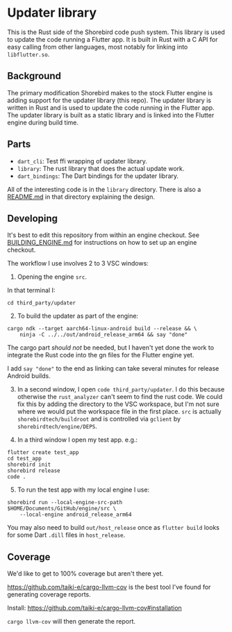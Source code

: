 # Updater library

This is the Rust side of the Shorebird code push system. This library is used to
update the code running a Flutter app. It is built in Rust with a C API for easy
calling from other languages, most notably for linking into `libflutter.so`.

## Background

The primary modification Shorebird makes to the stock Flutter engine
is adding support for the updater library (this repo). The updater library is
written in Rust and is used to update the code running in the Flutter
app. The updater library is built as a static library and is linked
into the Flutter engine during build time.

## Parts
* `dart_cli`: Test ffi wrapping of updater library.
* `library`: The rust library that does the actual update work.
* `dart_bindings`: The Dart bindings for the updater library.

All of the interesting code is in the `library` directory.  There is also
a [README.md](library/README.md) in that directory explaining the design.


## Developing

It's best to edit this repository from within an engine checkout.  See
[BUILDING_ENGINE.md](BUILDING_ENGINE.md) for instructions on how to set up an
engine checkout.

The workflow I use involves 2 to 3 VSC windows:

1. Opening the engine `src`.

In that terminal I:
```
cd third_party/updater
```

2. To build the updater as part of the engine:
```
cargo ndk --target aarch64-linux-android build --release && \
    ninja -C ../../out/android_release_arm64 && say "done"
```

The cargo part *should not* be needed, but I haven't yet done the work to
integrate the Rust code into the gn files for the Flutter engine yet.

I add `say "done"` to the end as linking can take several minutes for release
Android builds.

3.  In a second window, I open `code third_party/updater`.  I do this because
    otherwise the `rust_analyzer` can't seem to find the rust code.  We could
    fix this by adding the directory to the VSC workspace, but I'm not sure
    where we would put the workspace file in the first place.  `src` is actually
    `shorebirdtech/buildroot` and is controlled via `gclient` by
    `shorebirdtech/engine/DEPS`.

4.  In a third window I open my test app. e.g.:

```
flutter create test_app
cd test_app
shorebird init
shorebird release
code .
```

5. To run the test app with my local engine I use:

```
shorebird run --local-engine-src-path $HOME/Documents/GitHub/engine/src \
    --local-engine android_release_arm64
```

You may also need to build `out/host_release` once as `flutter build` looks for
some  Dart  `.dill` files in `host_release`.

## Coverage

We'd like to get to 100% coverage but aren't there yet.

https://github.com/taiki-e/cargo-llvm-cov
is the best tool I've found for generating coverage reports.

Install:
https://github.com/taiki-e/cargo-llvm-cov#installation

`cargo llvm-cov` will then generate the report.
